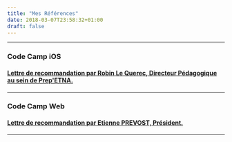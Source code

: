 ```yaml
---
title: "Mes Références"
date: 2018-03-07T23:58:32+01:00
draft: false
---
```

---

### Code Camp iOS

<h4><a href="/documents/lettre_de_recommandation_nae__l_awayes.pdf" target="_blank">
Lettre de recommandation par Robin Le Querec, Directeur Pédagogique au sein de Prep'ETNA.
</a></h4>

---

### Code Camp Web

<h4><a href="/documents/LR_AWAYES.pdf" target="_blank">
Lettre de recommandation par Etienne PREVOST, Président.
</a></h4>

---

